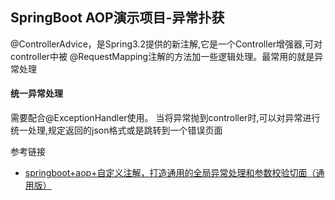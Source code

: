 ## SpringBoot AOP演示项目-异常扑获
@ControllerAdvice，是Spring3.2提供的新注解,它是一个Controller增强器,可对controller中被 @RequestMapping注解的方法加一些逻辑处理。最常用的就是异常处理
#### 统一异常处理
需要配合@ExceptionHandler使用。 当将异常抛到controller时,可以对异常进行统一处理,规定返回的json格式或是跳转到一个错误页面

参考链接
- [springboot+aop+自定义注解，打造通用的全局异常处理和参数校验切面（通用版）](https://www.cnblogs.com/telwanggs/p/10875498.html)